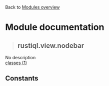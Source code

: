 Back to [Modules overview](https://github.com/pyrustic/rustiql/blob/master/docs/modules/README.md)
  
# Module documentation
>## rustiql.view.nodebar
No description
<br>
[classes (1)](https://github.com/pyrustic/rustiql/blob/master/docs/modules/content/rustiql.view.nodebar/classes.md)


## Constants
```python

```

